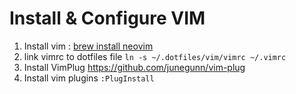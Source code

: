 # Install & Configure VIM 

1. Install vim : [brew install neovim](https://github.com/neovim/neovim/wiki/Installing-Neovim#homebrew-macos--linuxbrew-linux)
1. link vimrc to dotfiles file `ln -s ~/.dotfiles/vim/vimrc ~/.vimrc`
1. Install VimPlug https://github.com/junegunn/vim-plug
1. Install vim plugins `:PlugInstall`
